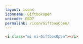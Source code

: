 ```yaml
---
layout: icons
iconname: GiftboxOpen
unicode: EBD7
permalink: /icon/GiftboxOpen/
---
```


``` html
<i class="mi mi-GiftboxOpen"></i>
```
